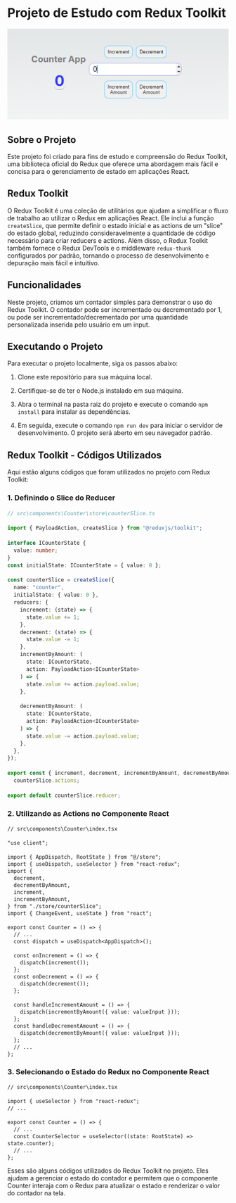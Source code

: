 # Projeto de Estudo com Redux Toolkit

![Tela Principal](public/interface.png)

## Sobre o Projeto

Este projeto foi criado para fins de estudo e compreensão do Redux Toolkit, uma biblioteca oficial do Redux que oferece uma abordagem mais fácil e concisa para o gerenciamento de estado em aplicações React.

## Redux Toolkit

O Redux Toolkit é uma coleção de utilitários que ajudam a simplificar o fluxo de trabalho ao utilizar o Redux em aplicações React. Ele inclui a função `createSlice`, que permite definir o estado inicial e as actions de um "slice" do estado global, reduzindo consideravelmente a quantidade de código necessário para criar reducers e actions. Além disso, o Redux Toolkit também fornece o Redux DevTools e o middleware `redux-thunk` configurados por padrão, tornando o processo de desenvolvimento e depuração mais fácil e intuitivo.

## Funcionalidades

Neste projeto, criamos um contador simples para demonstrar o uso do Redux Toolkit. O contador pode ser incrementado ou decrementado por 1, ou pode ser incrementado/decrementado por uma quantidade personalizada inserida pelo usuário em um input.

## Executando o Projeto

Para executar o projeto localmente, siga os passos abaixo:

1. Clone este repositório para sua máquina local.

2. Certifique-se de ter o Node.js instalado em sua máquina.

3. Abra o terminal na pasta raiz do projeto e execute o comando `npm install` para instalar as dependências.

4. Em seguida, execute o comando `npm run dev` para iniciar o servidor de desenvolvimento. O projeto será aberto em seu navegador padrão.

## Redux Toolkit - Códigos Utilizados

Aqui estão alguns códigos que foram utilizados no projeto com Redux Toolkit:

### 1. Definindo o Slice do Reducer

```typescript
// src\components\Counter\store\counterSlice.ts

import { PayloadAction, createSlice } from "@reduxjs/toolkit";

interface ICounterState {
  value: number;
}
const initialState: ICounterState = { value: 0 };

const counterSlice = createSlice({
  name: "counter",
  initialState: { value: 0 },
  reducers: {
    increment: (state) => {
      state.value += 1;
    },
    decrement: (state) => {
      state.value -= 1;
    },
    incrementByAmount: (
      state: ICounterState,
      action: PayloadAction<ICounterState>
    ) => {
      state.value += action.payload.value;
    },

    decrementByAmount: (
      state: ICounterState,
      action: PayloadAction<ICounterState>
    ) => {
      state.value -= action.payload.value;
    },
  },
});

export const { increment, decrement, incrementByAmount, decrementByAmount } =
  counterSlice.actions;

export default counterSlice.reducer;
```

### 2. Utilizando as Actions no Componente React

```tsx
// src\components\Counter\index.tsx

"use client";

import { AppDispatch, RootState } from "@/store";
import { useDispatch, useSelector } from "react-redux";
import {
  decrement,
  decrementByAmount,
  increment,
  incrementByAmount,
} from "./store/counterSlice";
import { ChangeEvent, useState } from "react";

export const Counter = () => {
  // ...
  const dispatch = useDispatch<AppDispatch>();

  const onIncrement = () => {
    dispatch(increment());
  };
  const onDecrement = () => {
    dispatch(decrement());
  };

  const handleIncrementAmount = () => {
    dispatch(incrementByAmount({ value: valueInput }));
  };
  const handleDecrementAmount = () => {
    dispatch(decrementByAmount({ value: valueInput }));
  };
  // ...
};
```

### 3. Selecionando o Estado do Redux no Componente React

```tsx
// src\components\Counter\index.tsx

import { useSelector } from "react-redux";
// ...

export const Counter = () => {
  // ...
  const CounterSelector = useSelector((state: RootState) => state.counter);
  // ...
};
```
Esses são alguns códigos utilizados do Redux Toolkit no projeto. Eles ajudam a gerenciar o estado do contador e permitem que o componente Counter interaja com o Redux para atualizar o estado e renderizar o valor do contador na tela.
